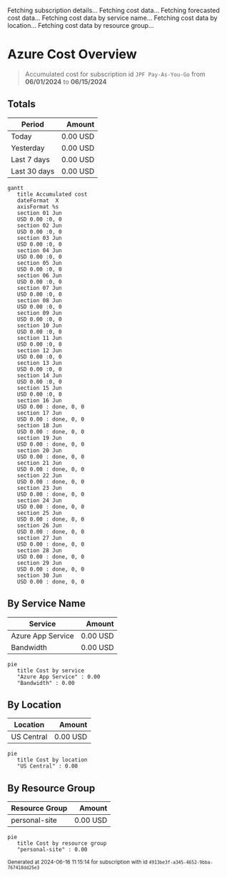 Fetching subscription details...
Fetching cost data...
Fetching forecasted cost data...
Fetching cost data by service name...
Fetching cost data by location...
Fetching cost data by resource group...
# Azure Cost Overview

> Accumulated cost for subscription id `JPF Pay-As-You-Go` from **06/01/2024** to **06/15/2024**

## Totals

|Period|Amount|
|---|---:|
|Today|0.00 USD|
|Yesterday|0.00 USD|
|Last 7 days|0.00 USD|
|Last 30 days|0.00 USD|

```mermaid
gantt
   title Accumulated cost
   dateFormat  X
   axisFormat %s
   section 01 Jun
   USD 0.00 :0, 0
   section 02 Jun
   USD 0.00 :0, 0
   section 03 Jun
   USD 0.00 :0, 0
   section 04 Jun
   USD 0.00 :0, 0
   section 05 Jun
   USD 0.00 :0, 0
   section 06 Jun
   USD 0.00 :0, 0
   section 07 Jun
   USD 0.00 :0, 0
   section 08 Jun
   USD 0.00 :0, 0
   section 09 Jun
   USD 0.00 :0, 0
   section 10 Jun
   USD 0.00 :0, 0
   section 11 Jun
   USD 0.00 :0, 0
   section 12 Jun
   USD 0.00 :0, 0
   section 13 Jun
   USD 0.00 :0, 0
   section 14 Jun
   USD 0.00 :0, 0
   section 15 Jun
   USD 0.00 :0, 0
   section 16 Jun
   USD 0.00 : done, 0, 0
   section 17 Jun
   USD 0.00 : done, 0, 0
   section 18 Jun
   USD 0.00 : done, 0, 0
   section 19 Jun
   USD 0.00 : done, 0, 0
   section 20 Jun
   USD 0.00 : done, 0, 0
   section 21 Jun
   USD 0.00 : done, 0, 0
   section 22 Jun
   USD 0.00 : done, 0, 0
   section 23 Jun
   USD 0.00 : done, 0, 0
   section 24 Jun
   USD 0.00 : done, 0, 0
   section 25 Jun
   USD 0.00 : done, 0, 0
   section 26 Jun
   USD 0.00 : done, 0, 0
   section 27 Jun
   USD 0.00 : done, 0, 0
   section 28 Jun
   USD 0.00 : done, 0, 0
   section 29 Jun
   USD 0.00 : done, 0, 0
   section 30 Jun
   USD 0.00 : done, 0, 0
```

## By Service Name

|Service|Amount|
|---|---:|
|Azure App Service|0.00 USD|
|Bandwidth|0.00 USD|

```mermaid
pie
   title Cost by service
   "Azure App Service" : 0.00
   "Bandwidth" : 0.00
```

## By Location

|Location|Amount|
|---|---:|
|US Central|0.00 USD|

```mermaid
pie
   title Cost by location
   "US Central" : 0.00
```

## By Resource Group

|Resource Group|Amount|
|---|---:|
|personal-site|0.00 USD|

```mermaid
pie
   title Cost by resource group
   "personal-site" : 0.00
```

<sup>Generated at 2024-06-16 11:15:14 for subscription with id `4913be3f-a345-4652-9bba-767418dd25e3`</sup>
